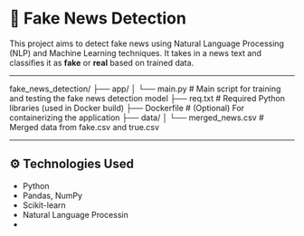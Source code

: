 # 📰 Fake News Detection

This project aims to detect fake news using Natural Language Processing (NLP) and Machine Learning techniques. It takes in a news text and classifies it as **fake** or **real** based on trained data.

---

fake_news_detection/
├── app/
│   └── main.py             # Main script for training and testing the fake news detection model
├── req.txt                 # Required Python libraries (used in Docker build)
├── Dockerfile              # (Optional) For containerizing the application
├── data/
│   └── merged_news.csv     # Merged data from fake.csv and true.csv


---

## ⚙️ Technologies Used

- Python
- Pandas, NumPy
- Scikit-learn
- Natural Language Processin
-
